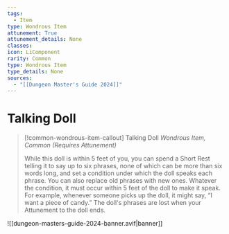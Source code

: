 ```yaml
---
tags:
  - Item
type: Wondrous Item
attunement: True
attunement_details: None
classes:
icon: LiComponent
rarity: Common
type: Wondrous Item
type_details: None
sources: 
  - "[[Dungeon Master's Guide 2024]]"
---
```

# Talking Doll
>[!common-wondrous-item-callout] Talking Doll
>_Wondrous Item, Common (Requires Attunement)_
>
>While this doll is within 5 feet of you, you can spend a Short Rest telling it to say up to six phrases, none of which can be more than six words long, and set a condition under which the doll speaks each phrase. You can also replace old phrases with new ones. Whatever the condition, it must occur within 5 feet of the doll to make it speak. For example, whenever someone picks up the doll, it might say, “I want a piece of candy.” The doll's phrases are lost when your Attunement to the doll ends.
>


![[dungeon-masters-guide-2024-banner.avif|banner]]